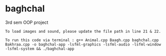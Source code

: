 # baghchal
3rd sem OOP project

    To load images and sound, please update the file path in line 21 & 22.

    To run this code via terminal : g++ Animal.cpp Baagh.cpp baghchal.cpp Bakhraa.cpp -o baghchal-app -lsfml-graphics -lsfml-audio -lsfml-window -lsfml-system && ./baghchal-app

